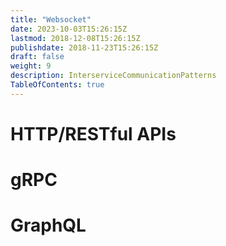 ```yaml
---
title: "Websocket"
date: 2023-10-03T15:26:15Z
lastmod: 2018-12-08T15:26:15Z
publishdate: 2018-11-23T15:26:15Z
draft: false
weight: 9
description: InterserviceCommunicationPatterns
TableOfContents: true
---
```


# HTTP/RESTful APIs
# gRPC
# GraphQL
